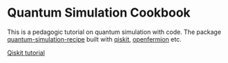 <!-- # Welcome to my Jupyter Book - QIC Cookbook -->
# Quantum Simulation Cookbook

<!-- This is a small sample book to give you a feel for how book content is structured. -->
<!-- It shows off a few of the major file types, as well as some sample content. -->

<!-- Check out the content pages bundled with this sample book to see more. -->
<!-- Table of Content -->

This is a pedagogic tutorial on quantum simulation with code.
The package [quantum-simulation-recipe](https://youtu.be/QDPtcwhpQkE?si=_utI2VstkFiJfvxR) built with [qiskit](https://www.ibm.com/quantum/qiskit), [openfermion](https://quantumai.google/openfermion) etc.

[Qiskit tutorial](https://youtu.be/QDPtcwhpQkE?si=_utI2VstkFiJfvxR)

```{tableofcontents}
```

<!-- It does not go in-depth into any particular topic - check out [the Jupyter Book documentation](https://jupyterbook.org) for more information. -->
